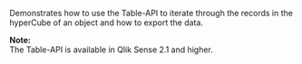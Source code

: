 Demonstrates how to use the Table-API to iterate through the records in the hyperCube of an object and how to export the data.

**Note:**  
The Table-API is available in Qlik Sense 2.1 and higher.
